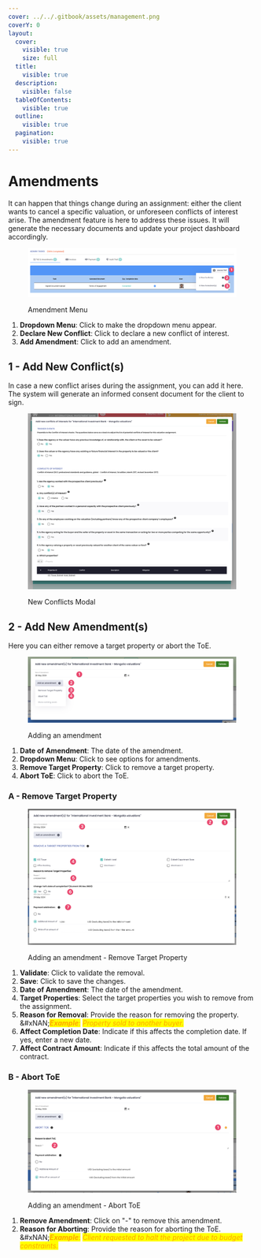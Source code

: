 ```yaml
---
cover: ../../.gitbook/assets/management.png
coverY: 0
layout:
  cover:
    visible: true
    size: full
  title:
    visible: true
  description:
    visible: false
  tableOfContents:
    visible: true
  outline:
    visible: true
  pagination:
    visible: true
---
```


# Amendments

It can happen that things change during an assignment: either the client wants to cancel a specific valuation, or unforeseen conflicts of interest arise. The amendment feature is here to address these issues. It will generate the necessary documents and update your project dashboard accordingly.

<figure><img src="../../.gitbook/assets/CleanShot 2024-05-28 at 06.17.26@2x.png" alt=""><figcaption><p>Amendment Menu</p></figcaption></figure>

1. **Dropdown Menu**: Click to make the dropdown menu appear.&#x20;
2. **Declare New Conflict**: Click to declare a new conflict of interest.
3. **Add Amendment**: Click to add an amendment.

## 1 - Add New Conflict(s)

In case a new conflict arises during the assignment, you can add it here. The system will generate an informed consent document for the client to sign.

<figure><img src="../../.gitbook/assets/CleanShot 2024-05-28 at 06.18.41@2x.png" alt=""><figcaption><p>New Conflicts Modal</p></figcaption></figure>

## 2 - Add New Amendment(s)

Here you can either remove a target property or abort the ToE.

<figure><img src="../../.gitbook/assets/CleanShot 2024-05-28 at 06.19.50@2x.png" alt=""><figcaption><p>Adding an amendment</p></figcaption></figure>

1. **Date of Amendment**: The date of the amendment.&#x20;
2. **Dropdown Menu**: Click to see options for amendments.&#x20;
3. **Remove Target Property**: Click to remove a target property.&#x20;
4. **Abort ToE**: Click to abort the ToE.

### A - Remove Target Property

<figure><img src="../../.gitbook/assets/CleanShot 2024-05-28 at 06.23.15@2x.png" alt=""><figcaption><p>Adding an amendment - Remove Target Property</p></figcaption></figure>

1. **Validate**: Click to validate the removal.&#x20;
2. **Save**: Click to save the changes.&#x20;
3. **Date of Amendment**: The date of the amendment.&#x20;
4. **Target Properties**: Select the target properties you wish to remove from the assignment.&#x20;
5. **Reason for Removal**: Provide the reason for removing the property. \
   &#xNAN;_<mark style="color:orange;">**Example**</mark>_<mark style="color:orange;">:</mark> <mark style="color:orange;"></mark>_<mark style="color:orange;">Property sold to another buyer.</mark>_&#x20;
6. **Affect Completion Date**: Indicate if this affects the completion date. If yes, enter a new date.&#x20;
7. **Affect Contract Amount**: Indicate if this affects the total amount of the contract.

### B - Abort ToE

<figure><img src="../../.gitbook/assets/CleanShot 2024-05-28 at 06.24.47@2x.png" alt=""><figcaption><p>Adding an amendment - Abort ToE</p></figcaption></figure>

1. **Remove Amendment**: Click on "-" to remove this amendment.&#x20;
2. **Reason for Aborting**: Provide the reason for aborting the ToE. \
   &#xNAN;_<mark style="color:orange;">**Example**</mark>_<mark style="color:orange;">:</mark> <mark style="color:orange;"></mark>_<mark style="color:orange;">Client requested to halt the project due to budget constraints.</mark>_
